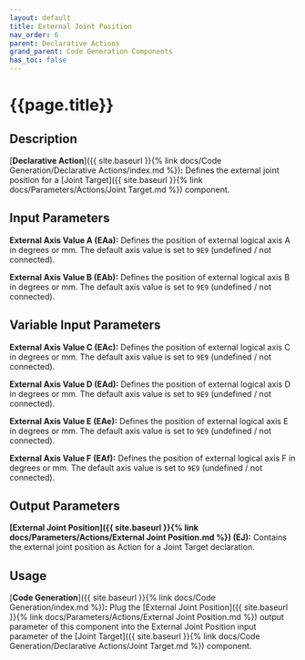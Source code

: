 ```yaml
---
layout: default
title: External Joint Position
nav_order: 6
parent: Declarative Actions
grand_parent: Code Generation Components
has_toc: false
---
```


# **{{page.title}}**

## **Description**

[**Declarative Action**]({{ site.baseurl }}{% link docs/Code Generation/Declarative Actions/index.md %})**:** 
Defines the external joint position for a [Joint Target]({{ site.baseurl }}{% link docs/Parameters/Actions/Joint Target.md %}) component.

## **Input Parameters**

**External Axis Value A (EAa):** Defines the position of external logical axis A in degrees or mm. The default axis value is set to `9E9` (undefined / not connected). 

**External Axis Value B (EAb):** Defines the position of external logical axis B in degrees or mm. The default axis value is set to `9E9` (undefined / not connected). 

## **Variable Input Parameters**

**External Axis Value C (EAc):** Defines the position of external logical axis C in degrees or mm. The default axis value is set to `9E9` (undefined / not connected). 

**External Axis Value D (EAd):** Defines the position of external logical axis D in degrees or mm. The default axis value is set to `9E9` (undefined / not connected). 

**External Axis Value E (EAe):** Defines the position of external logical axis E in degrees or mm. The default axis value is set to `9E9` (undefined / not connected). 

**External Axis Value F (EAf):** Defines the position of external logical axis F in degrees or mm. The default axis value is set to `9E9` (undefined / not connected). 

## **Output Parameters**

**[External Joint Position]({{ site.baseurl }}{% link docs/Parameters/Actions/External Joint Position.md %}) (EJ):** Contains the external joint position as Action for a Joint Target declaration.

## **Usage**

[**Code Generation**]({{ site.baseurl }}{% link docs/Code Generation/index.md %})**:** Plug the [External Joint Position]({{ site.baseurl }}{% link docs/Parameters/Actions/External Joint Position.md %}) output parameter of this component into the External Joint Position input parameter of the [Joint Target]({{ site.baseurl }}{% link docs/Code Generation/Declarative Actions/Joint Target.md %}) component.
